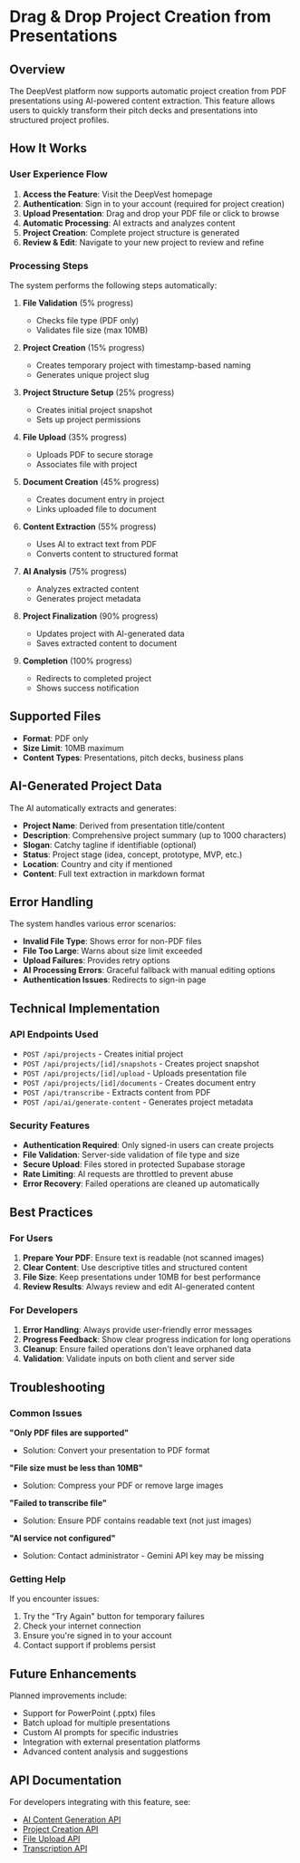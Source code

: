 # Drag & Drop Project Creation from Presentations

## Overview

The DeepVest platform now supports automatic project creation from PDF presentations using AI-powered content extraction. This feature allows users to quickly transform their pitch decks and presentations into structured project profiles.

## How It Works

### User Experience Flow

1. **Access the Feature**: Visit the DeepVest homepage
2. **Authentication**: Sign in to your account (required for project creation)
3. **Upload Presentation**: Drag and drop your PDF file or click to browse
4. **Automatic Processing**: AI extracts and analyzes content
5. **Project Creation**: Complete project structure is generated
6. **Review & Edit**: Navigate to your new project to review and refine

### Processing Steps

The system performs the following steps automatically:

1. **File Validation** (5% progress)

   - Checks file type (PDF only)
   - Validates file size (max 10MB)

2. **Project Creation** (15% progress)

   - Creates temporary project with timestamp-based naming
   - Generates unique project slug

3. **Project Structure Setup** (25% progress)

   - Creates initial project snapshot
   - Sets up project permissions

4. **File Upload** (35% progress)

   - Uploads PDF to secure storage
   - Associates file with project

5. **Document Creation** (45% progress)

   - Creates document entry in project
   - Links uploaded file to document

6. **Content Extraction** (55% progress)

   - Uses AI to extract text from PDF
   - Converts content to structured format

7. **AI Analysis** (75% progress)

   - Analyzes extracted content
   - Generates project metadata

8. **Project Finalization** (90% progress)

   - Updates project with AI-generated data
   - Saves extracted content to document

9. **Completion** (100% progress)
   - Redirects to completed project
   - Shows success notification

## Supported Files

- **Format**: PDF only
- **Size Limit**: 10MB maximum
- **Content Types**: Presentations, pitch decks, business plans

## AI-Generated Project Data

The AI automatically extracts and generates:

- **Project Name**: Derived from presentation title/content
- **Description**: Comprehensive project summary (up to 1000 characters)
- **Slogan**: Catchy tagline if identifiable (optional)
- **Status**: Project stage (idea, concept, prototype, MVP, etc.)
- **Location**: Country and city if mentioned
- **Content**: Full text extraction in markdown format

## Error Handling

The system handles various error scenarios:

- **Invalid File Type**: Shows error for non-PDF files
- **File Too Large**: Warns about size limit exceeded
- **Upload Failures**: Provides retry options
- **AI Processing Errors**: Graceful fallback with manual editing options
- **Authentication Issues**: Redirects to sign-in page

## Technical Implementation

### API Endpoints Used

- `POST /api/projects` - Creates initial project
- `POST /api/projects/[id]/snapshots` - Creates project snapshot
- `POST /api/projects/[id]/upload` - Uploads presentation file
- `POST /api/projects/[id]/documents` - Creates document entry
- `POST /api/transcribe` - Extracts content from PDF
- `POST /api/ai/generate-content` - Generates project metadata

### Security Features

- **Authentication Required**: Only signed-in users can create projects
- **File Validation**: Server-side validation of file type and size
- **Secure Upload**: Files stored in protected Supabase storage
- **Rate Limiting**: AI requests are throttled to prevent abuse
- **Error Recovery**: Failed operations are cleaned up automatically

## Best Practices

### For Users

1. **Prepare Your PDF**: Ensure text is readable (not scanned images)
2. **Clear Content**: Use descriptive titles and structured content
3. **File Size**: Keep presentations under 10MB for best performance
4. **Review Results**: Always review and edit AI-generated content

### For Developers

1. **Error Handling**: Always provide user-friendly error messages
2. **Progress Feedback**: Show clear progress indication for long operations
3. **Cleanup**: Ensure failed operations don't leave orphaned data
4. **Validation**: Validate inputs on both client and server side

## Troubleshooting

### Common Issues

**"Only PDF files are supported"**

- Solution: Convert your presentation to PDF format

**"File size must be less than 10MB"**

- Solution: Compress your PDF or remove large images

**"Failed to transcribe file"**

- Solution: Ensure PDF contains readable text (not just images)

**"AI service not configured"**

- Solution: Contact administrator - Gemini API key may be missing

### Getting Help

If you encounter issues:

1. Try the "Try Again" button for temporary failures
2. Check your internet connection
3. Ensure you're signed in to your account
4. Contact support if problems persist

## Future Enhancements

Planned improvements include:

- Support for PowerPoint (.pptx) files
- Batch upload for multiple presentations
- Custom AI prompts for specific industries
- Integration with external presentation platforms
- Advanced content analysis and suggestions

## API Documentation

For developers integrating with this feature, see:

- [AI Content Generation API](../api/ai-generate-content.md)
- [Project Creation API](../api/projects.md)
- [File Upload API](../api/upload.md)
- [Transcription API](../api/transcribe.md)

